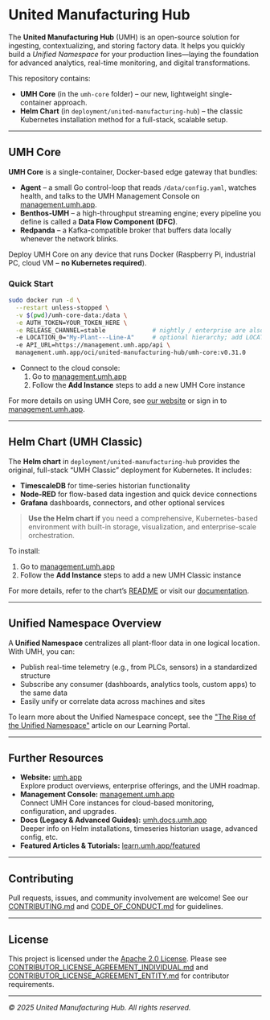 # United Manufacturing Hub

The **United Manufacturing Hub** (UMH) is an open-source solution for ingesting, contextualizing, and storing factory data. It helps you quickly build a _Unified Namespace_ for your production lines—laying the foundation for advanced analytics, real-time monitoring, and digital transformations.

This repository contains:
- **UMH Core** (in the `umh-core` folder) – our new, lightweight single-container approach.
- **Helm Chart** (in `deployment/united-manufacturing-hub`) – the classic Kubernetes installation method for a full-stack, scalable setup.

---

## UMH Core

**UMH Core** is a single-container, Docker-based edge gateway that bundles:

- **Agent** – a small Go control-loop that reads `/data/config.yaml`, watches health, and talks to the UMH Management Console on [management.umh.app](https://management.umh.app).  
- **Benthos-UMH** – a high-throughput streaming engine; every pipeline you define is called a **Data Flow Component (DFC)**.  
- **Redpanda** – a Kafka-compatible broker that buffers data locally whenever the network blinks.

Deploy UMH Core on any device that runs Docker (Raspberry Pi, industrial PC, cloud VM – **no Kubernetes required**).

### Quick Start

```bash
sudo docker run -d \
  --restart unless-stopped \
  -v $(pwd)/umh-core-data:/data \
  -e AUTH_TOKEN=YOUR_TOKEN_HERE \
  -e RELEASE_CHANNEL=stable             # nightly / enterprise are also available
  -e LOCATION_0="My-Plant---Line-A"     # optional hierarchy; add LOCATION_1…n for deeper paths
  -e API_URL=https://management.umh.app/api \
  management.umh.app/oci/united-manufacturing-hub/umh-core:v0.31.0
```

- Connect to the cloud console:  
  1. Go to [management.umh.app](https://management.umh.app)  
  2. Follow the **Add Instance** steps to add a new UMH Core instance

For more details on using UMH Core, see [our website](https://www.umh.app) or sign in to [management.umh.app](https://management.umh.app).

---

## Helm Chart (UMH Classic)

The **Helm chart** in `deployment/united-manufacturing-hub` provides the original, full-stack “UMH Classic” deployment for Kubernetes. It includes:

- **TimescaleDB** for time-series historian functionality  
- **Node-RED** for flow-based data ingestion and quick device connections  
- **Grafana** dashboards, connectors, and other optional services  

> **Use the Helm chart if** you need a comprehensive, Kubernetes-based environment with built-in storage, visualization, and enterprise-scale orchestration.  

To install:
1. Go to [management.umh.app](https://management.umh.app)  
2. Follow the **Add Instance** steps to add a new UMH Classic instance

For more details, refer to the chart’s [README](deployment/united-manufacturing-hub/README.md) or visit our [documentation](https://umh.docs.umh.app/docs/).

---

## Unified Namespace Overview

A **Unified Namespace** centralizes all plant-floor data in one logical location. With UMH, you can:

- Publish real-time telemetry (e.g., from PLCs, sensors) in a standardized structure  
- Subscribe any consumer (dashboards, analytics tools, custom apps) to the same data  
- Easily unify or correlate data across machines and sites

To learn more about the Unified Namespace concept, see the ["The Rise of the Unified Namespace"](https://learn.umh.app/lesson/chapter-2-the-rise-of-the-unified-namespace/) article on our Learning Portal.

---

## Further Resources

- **Website:** [umh.app](https://www.umh.app)  
  Explore product overviews, enterprise offerings, and the UMH roadmap.
- **Management Console:** [management.umh.app](https://management.umh.app)  
  Connect UMH Core instances for cloud-based monitoring, configuration, and upgrades.
- **Docs (Legacy & Advanced Guides):** [umh.docs.umh.app](https://umh.docs.umh.app/docs/)  
  Deeper info on Helm installations, timeseries historian usage, advanced config, etc.
- **Featured Articles & Tutorials:** [learn.umh.app/featured](https://learn.umh.app/featured/)  

---

## Contributing

Pull requests, issues, and community involvement are welcome! See our [CONTRIBUTING.md](./CONTRIBUTING.md) and [CODE_OF_CONDUCT.md](./CODE_OF_CONDUCT.md) for guidelines.

---

## License

This project is licensed under the [Apache 2.0 License](./LICENSE). Please see [CONTRIBUTOR_LICENSE_AGREEMENT_INDIVIDUAL.md](./CONTRIBUTOR_LICENSE_AGREEMENT_INDIVIDUAL.md) and [CONTRIBUTOR_LICENSE_AGREEMENT_ENTITY.md](./CONTRIBUTOR_LICENSE_AGREEMENT_ENTITY.md) for contributor requirements.

---

*© 2025 United Manufacturing Hub. All rights reserved.*